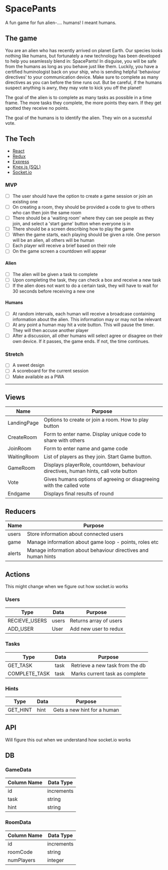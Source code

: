 # SpacePants
A fun game for fun alien-.... humans!  I meant humans.

## The game
You are an alien who has recently arrived on planet Earth.  Our species looks nothing like humans, but fortunately a new technology has been developed to help you seamlessly blend in: SpacePants!  In disguise, you will be safe from the humans as long as you behave just like them. Luckily, you have a certified huminologist back on your ship, who is sending helpful 'behaviour directives' to your communication device.  Make sure to complete as many directives as you can before the time runs out.  But be careful, if the humans suspect anything is awry, they may vote to kick you off the planet!

The goal of the alien is to complete as many tasks as possible in a time frame.  The more tasks they complete, the more points they earn.  If they get spotted they receive no points.

The goal of the humans is to identify the alien.  They win on a sucessful vote.

## The Tech

* [React](https://reactjs.org/docs/getting-started.html)
* [Redux](https://redux.js.org/)
* [Express](https://expressjs.com/en/api.html)
* [Knex.js (SQL)](https://knexjs.org/)
* [Socket.io](https://socket.io/)

### MVP

- [ ] The user should have the option to create a game session or join an existing one
- [ ] On creating a room, they should be provided a code to give to others who can then join the same room
- [ ] There should be a 'waiting room' where they can see people as they join, and select a 'start game' button when everyone is in
- [ ] There should be a screen describing how to play the game
- [ ] When the game starts, each playing should be given a role.  One person will be an alien, all others will be human
- [ ] Each player will receive a brief based on their role
- [ ] On the game screen a countdown will appear

#### Alien
- [ ] The alien will be given a task to complete
- [ ] Upon completing the task, they can check a box and receive a new task
- [ ] If the alien does not want to do a certain task, they will have to wait for 30 seconds before receiving a new one

#### Humans
- [ ] At random intervals, each human will receive a broadcase containing information about the alien.  This information may or may not be relevant
- [ ] At any point a human may hit a vote button.  This will pause the timer.  They will then accuse another player
- [ ] After a discussion, all other humans will select agree or disagree on their own device.  If it passes, the game ends.  If not, the time continues.

### Stretch

- [ ] A sweet design
- [ ] A scoreboard for the current session
- [ ] Make available as a PWA

---


## Views

| Name | Purpose |
| --- | --- |
| LandingPage | Options to create or join a room.  How to play button |
| CreateRoom | Form to enter name.  Display unique code to share with others |
| JoinRoom | Form to enter name and game code |
| WaitingRoom | List of players as they join. Start Game button. |
| GameRoom | Displays playerRole, countdown, behaviour directives, human hints, call vote button |
| Vote | Gives humans options of agreeing or disagreeing with the called vote |
| Endgame | Displays final results of round |


## Reducers

| Name | Purpose |
| --- | --- |
| users | Store information about connected users |
| game | Manage information about game loop - points, roles etc |
| alerts | Manage information about behaviour directives and human hints |


## Actions
This might change when we figure out how socket.io works

### Users

| Type | Data | Purpose |
| --- | --- | --- |
| RECIEVE_USERS | users | Returns array of users |
| ADD_USER | User | Add new user to redux |

### Tasks

| Type | Data | Purpose |
| --- | --- | --- |
| GET_TASK | task | Retrieve a new task from the db |
| COMPLETE_TASK | task | Marks current task as complete |

### Hints

| Type | Data | Purpose |
| --- | --- | --- |
| GET_HINT | hint | Gets a new hint for a human |


## API

Will figure this out when we understand how socket.io works


## DB

### GameData

| Column Name | Data Type |
| --- | --- |
| id | increments |
| task | string |
| hint | string |

### RoomData

| Column Name | Data Type |
| --- | --- |
| id | increments |
| roomCode | string |
| numPlayers | integer |
